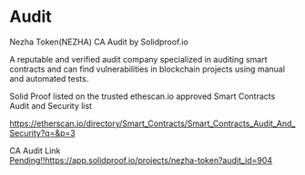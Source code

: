 # Audit
Nezha Token(NEZHA) CA Audit by Solidproof.io
<br>

A reputable and verified audit company specialized in auditing smart contracts and can find vulnerabilities in blockchain projects using manual and automated tests.
<br>

Solid Proof listed on the trusted ethescan.io approved Smart Contracts Audit and Security list

https://etherscan.io/directory/Smart_Contracts/Smart_Contracts_Audit_And_Security?q=&p=3
<br>

CA Audit Link
<br>
[Pending!!](https://app.solidproof.io/projects/nezha-token?audit_id=904)https://app.solidproof.io/projects/nezha-token?audit_id=904
